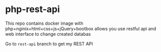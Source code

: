 # php-rest-api
This repo contains docker image with php+nginix+html+css+js+jQuery+bootbox allows you use restful api and web interface to change created databas

Go to `rest-api` branch to get my REST API
